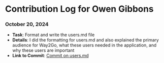 # Contribution Log for Owen Gibbons

### October 20, 2024
- **Task**: Format and write the users.md file
- **Details**: I did the formatting for users.md and also explained the primary audience for Way2Go, what these users needed in the application, and why these users are important
- **Link to Commit**: [Commit on users.md](https://github.com/aflam745/CS326Team36Project/commit/da445573eaf121d6427fb10c00347b96751dabfa)
